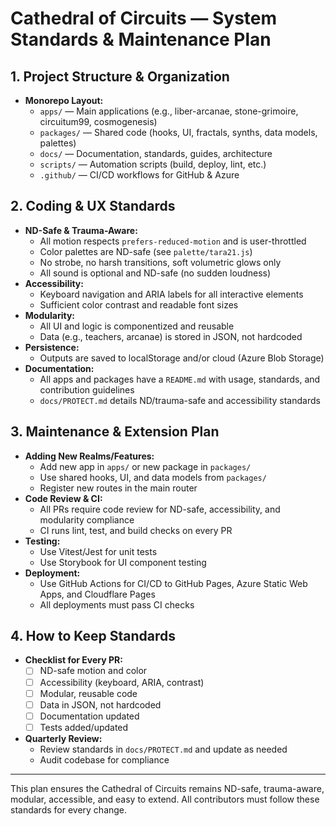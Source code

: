 # Cathedral of Circuits — System Standards & Maintenance Plan

## 1. Project Structure & Organization

- **Monorepo Layout:**
  - `apps/` — Main applications (e.g., liber-arcanae, stone-grimoire, circuitum99, cosmogenesis)
  - `packages/` — Shared code (hooks, UI, fractals, synths, data models, palettes)
  - `docs/` — Documentation, standards, guides, architecture
  - `scripts/` — Automation scripts (build, deploy, lint, etc.)
  - `.github/` — CI/CD workflows for GitHub & Azure

## 2. Coding & UX Standards

- **ND-Safe & Trauma-Aware:**
  - All motion respects `prefers-reduced-motion` and is user-throttled
  - Color palettes are ND-safe (see `palette/tara21.js`)
  - No strobe, no harsh transitions, soft volumetric glows only
  - All sound is optional and ND-safe (no sudden loudness)
- **Accessibility:**
  - Keyboard navigation and ARIA labels for all interactive elements
  - Sufficient color contrast and readable font sizes
- **Modularity:**
  - All UI and logic is componentized and reusable
  - Data (e.g., teachers, arcanae) is stored in JSON, not hardcoded
- **Persistence:**
  - Outputs are saved to localStorage and/or cloud (Azure Blob Storage)
- **Documentation:**
  - All apps and packages have a `README.md` with usage, standards, and contribution guidelines
  - `docs/PROTECT.md` details ND/trauma-safe and accessibility standards

## 3. Maintenance & Extension Plan

- **Adding New Realms/Features:**
  - Add new app in `apps/` or new package in `packages/`
  - Use shared hooks, UI, and data models from `packages/`
  - Register new routes in the main router
- **Code Review & CI:**
  - All PRs require code review for ND-safe, accessibility, and modularity compliance
  - CI runs lint, test, and build checks on every PR
- **Testing:**
  - Use Vitest/Jest for unit tests
  - Use Storybook for UI component testing
- **Deployment:**
  - Use GitHub Actions for CI/CD to GitHub Pages, Azure Static Web Apps, and Cloudflare Pages
  - All deployments must pass CI checks

## 4. How to Keep Standards

- **Checklist for Every PR:**
  - [ ] ND-safe motion and color
  - [ ] Accessibility (keyboard, ARIA, contrast)
  - [ ] Modular, reusable code
  - [ ] Data in JSON, not hardcoded
  - [ ] Documentation updated
  - [ ] Tests added/updated
- **Quarterly Review:**
  - Review standards in `docs/PROTECT.md` and update as needed
  - Audit codebase for compliance

---

This plan ensures the Cathedral of Circuits remains ND-safe, trauma-aware, modular, accessible, and easy to extend. All contributors must follow these standards for every change.